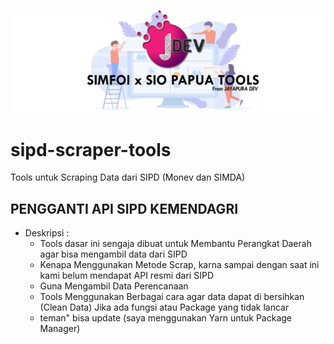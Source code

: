 <p align="center"><img src="https://github.com/jayapura-dev/data-distrik/blob/master/assets/images/tools.png" width="600px"></p>

# sipd-scraper-tools
Tools untuk Scraping Data dari SIPD (Monev dan SIMDA)

## PENGGANTI API SIPD KEMENDAGRI
* Deskripsi :
  - Tools dasar ini sengaja dibuat untuk Membantu Perangkat Daerah agar bisa mengambil data dari SIPD
  - Kenapa Menggunakan Metode Scrap, karna sampai dengan saat ini kami belum mendapat API resmi dari SIPD
  - Guna Mengambil Data Perencanaan
  - Tools Menggunakan Berbagai cara agar data dapat di bersihkan (Clean Data) Jika ada fungsi atau Package yang tidak lancar
  - teman" bisa update (saya menggunakan Yarn untuk Package Manager)
